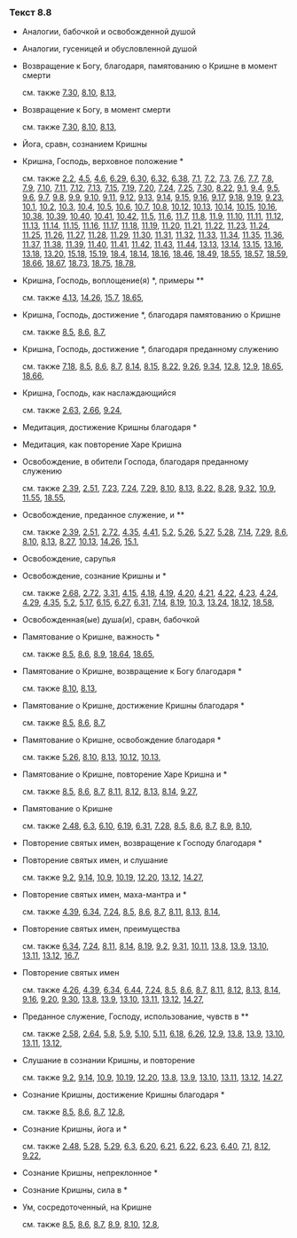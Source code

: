 ### Текст 8.8
	
- Аналогии, бабочкой и освобожденной душой

	
- Аналогии, гусеницей и обусловленной душой

	
- Возвращение к Богу, благодаря, памятованию о Кришне в момент смерти

	см. также  [7.30](../07/0730.md),  [8.10](../08/0810.md),  [8.13](../08/0813.md), 
	
- Возвращение к Богу, в момент смерти

	см. также  [7.30](../07/0730.md),  [8.10](../08/0810.md),  [8.13](../08/0813.md), 
	
- Йога, сравн, сознанием Кришны

	
- Кришна, Господь, верховное положение \*

	см. также  [2.2](../02/0202.md),  [4.5](../04/0405.md),  [4.6](../04/0406.md),  [6.29](../06/0629.md),  [6.30](../06/0630.md),  [6.32](../06/0632.md),  [6.38](../06/0638.md),  [7.1](../07/0701.md),  [7.2](../07/0702.md),  [7.3](../07/0703.md),  [7.6](../07/0706.md),  [7.7](../07/0707.md),  [7.8](../07/0708.md),  [7.9](../07/0709.md),  [7.10](../07/0710.md),  [7.11](../07/0711.md),  [7.12](../07/0712.md),  [7.13](../07/0713.md),  [7.15](../07/0715.md),  [7.19](../07/0719.md),  [7.20](../07/0720.md),  [7.24](../07/0724.md),  [7.25](../07/0725.md),  [7.30](../07/0730.md),  [8.22](../08/0822.md),  [9.1](../09/0901.md),  [9.4](../09/0904.md),  [9.5](../09/0905.md),  [9.6](../09/0906.md),  [9.7](../09/0907.md),  [9.8](../09/0908.md),  [9.9](../09/0909.md),  [9.10](../09/0910.md),  [9.11](../09/0911.md),  [9.12](../09/0912.md),  [9.13](../09/0913.md),  [9.14](../09/0914.md),  [9.15](../09/0915.md),  [9.16](../09/0916.md),  [9.17](../09/0917.md),  [9.18](../09/0918.md),  [9.19](../09/0919.md),  [9.23](../09/0923.md),  [10.1](../10/1001.md),  [10.2](../10/1002.md),  [10.3](../10/1003.md),  [10.4](../10/1004.md),  [10.5](../10/1005.md),  [10.6](../10/1006.md),  [10.7](../10/1007.md),  [10.8](../10/1008.md),  [10.12](../10/1012.md),  [10.13](../10/1013.md),  [10.14](../10/1014.md),  [10.15](../10/1015.md),  [10.16](../10/1016.md),  [10.38](../10/1038.md),  [10.39](../10/1039.md),  [10.40](../10/1040.md),  [10.41](../10/1041.md),  [10.42](../10/1042.md),  [11.5](../11/1105.md),  [11.6](../11/1106.md),  [11.7](../11/1107.md),  [11.8](../11/1108.md),  [11.9](../11/1109.md),  [11.10](../11/1110.md),  [11.11](../11/1111.md),  [11.12](../11/1112.md),  [11.13](../11/1113.md),  [11.14](../11/1114.md),  [11.15](../11/1115.md),  [11.16](../11/1116.md),  [11.17](../11/1117.md),  [11.18](../11/1118.md),  [11.19](../11/1119.md),  [11.20](../11/1120.md),  [11.21](../11/1121.md),  [11.22](../11/1122.md),  [11.23](../11/1123.md),  [11.24](../11/1124.md),  [11.25](../11/1125.md),  [11.26](../11/1126.md),  [11.27](../11/1127.md),  [11.28](../11/1128.md),  [11.29](../11/1129.md),  [11.30](../11/1130.md),  [11.31](../11/1131.md),  [11.32](../11/1132.md),  [11.33](../11/1133.md),  [11.34](../11/1134.md),  [11.35](../11/1135.md),  [11.36](../11/1136.md),  [11.37](../11/1137.md),  [11.38](../11/1138.md),  [11.39](../11/1139.md),  [11.40](../11/1140.md),  [11.41](../11/1141.md),  [11.42](../11/1142.md),  [11.43](../11/1143.md),  [11.44](../11/1144.md),  [13.13](../13/1313.md),  [13.14](../13/1314.md),  [13.15](../13/1315.md),  [13.16](../13/1316.md),  [13.18](../13/1318.md),  [13.20](../13/1320.md),  [15.18](../15/1518.md),  [15.19](../15/1519.md),  [18.4](../18/1804.md),  [18.14](../18/1814.md),  [18.16](../18/1816.md),  [18.46](../18/1846.md),  [18.49](../18/1849.md),  [18.55](../18/1855.md),  [18.57](../18/1857.md),  [18.59](../18/1859.md),  [18.66](../18/1866.md),  [18.67](../18/1867.md),  [18.73](../18/1873.md),  [18.75](../18/1875.md),  [18.78](../18/1878.md), 
	
- Кришна, Господь, воплощение(я) \*, примеры \*\*

	см. также  [4.13](../04/0413.md),  [14.26](../14/1426.md),  [15.7](../15/1507.md),  [18.65](../18/1865.md), 
	
- Кришна, Господь, достижение \*, благодаря памятованию о Кришне

	см. также  [8.5](../08/0805.md),  [8.6](../08/0806.md),  [8.7](../08/0807.md), 
	
- Кришна, Господь, достижение \*, благодаря преданному служению

	см. также  [7.18](../07/0718.md),  [8.5](../08/0805.md),  [8.6](../08/0806.md),  [8.7](../08/0807.md),  [8.14](../08/0814.md),  [8.15](../08/0815.md),  [8.22](../08/0822.md),  [9.26](../09/0926.md),  [9.34](../09/0934.md),  [12.8](../12/1208.md),  [12.9](../12/1209.md),  [18.65](../18/1865.md),  [18.66](../18/1866.md), 
	
- Кришна, Господь, как наслаждающийся

	см. также  [2.63](../02/0263.md),  [2.66](../02/0266.md),  [9.24](../09/0924.md), 
	
- Медитация, достижение Кришны благодаря \*

	
- Медитация, как повторение Харе Кришна

	
- Освобождение, в обители Господа, благодаря преданному служению

	см. также  [2.39](../02/0239.md),  [2.51](../02/0251.md),  [7.23](../07/0723.md),  [7.24](../07/0724.md),  [7.29](../07/0729.md),  [8.10](../08/0810.md),  [8.13](../08/0813.md),  [8.22](../08/0822.md),  [8.28](../08/0828.md),  [9.32](../09/0932.md),  [10.9](../10/1009.md),  [11.55](../11/1155.md),  [18.55](../18/1855.md), 
	
- Освобождение, преданное служение, и \*\*

	см. также  [2.39](../02/0239.md),  [2.51](../02/0251.md),  [2.72](../02/0272.md),  [4.35](../04/0435.md),  [4.41](../04/0441.md),  [5.2](../05/0502.md),  [5.26](../05/0526.md),  [5.27](../05/0527.md),  [5.28](../05/0528.md),  [7.14](../07/0714.md),  [7.29](../07/0729.md),  [8.6](../08/0806.md),  [8.10](../08/0810.md),  [8.13](../08/0813.md),  [8.27](../08/0827.md),  [10.13](../10/1013.md),  [14.26](../14/1426.md),  [15.1](../15/1501.md), 
	
- Освобождение, сарупья

	
- Освобождение, сознание Кришны и \*

	см. также  [2.68](../02/0268.md),  [2.72](../02/0272.md),  [3.31](../03/0331.md),  [4.15](../04/0415.md),  [4.18](../04/0418.md),  [4.19](../04/0419.md),  [4.20](../04/0420.md),  [4.21](../04/0421.md),  [4.22](../04/0422.md),  [4.23](../04/0423.md),  [4.24](../04/0424.md),  [4.29](../04/0429.md),  [4.35](../04/0435.md),  [5.2](../05/0502.md),  [5.17](../05/0517.md),  [6.15](../06/0615.md),  [6.27](../06/0627.md),  [6.31](../06/0631.md),  [7.14](../07/0714.md),  [8.19](../08/0819.md),  [10.3](../10/1003.md),  [13.24](../13/1324.md),  [18.12](../18/1812.md),  [18.58](../18/1858.md), 
	
- Освобожденная(ые) душа(и), сравн, бабочкой

	
- Памятование о Кришне, важность \*

	см. также  [8.5](../08/0805.md),  [8.6](../08/0806.md),  [8.9](../08/0809.md),  [18.64](../18/1864.md),  [18.65](../18/1865.md), 
	
- Памятование о Кришне, возвращение к Богу благодаря \*

	см. также  [8.10](../08/0810.md),  [8.13](../08/0813.md), 
	
- Памятование о Кришне, достижение Кришны благодаря \*

	см. также  [8.5](../08/0805.md),  [8.6](../08/0806.md),  [8.7](../08/0807.md), 
	
- Памятование о Кришне, освобождение благодаря \*

	см. также  [5.26](../05/0526.md),  [8.10](../08/0810.md),  [8.13](../08/0813.md),  [10.12](../10/1012.md),  [10.13](../10/1013.md), 
	
- Памятование о Кришне, повторение Харе Кришна и \*

	см. также  [8.5](../08/0805.md),  [8.6](../08/0806.md),  [8.7](../08/0807.md),  [8.11](../08/0811.md),  [8.12](../08/0812.md),  [8.13](../08/0813.md),  [8.14](../08/0814.md),  [9.27](../09/0927.md), 
	
- Памятование о Кришне

	см. также  [2.48](../02/0248.md),  [6.3](../06/0603.md),  [6.10](../06/0610.md),  [6.19](../06/0619.md),  [6.31](../06/0631.md),  [7.28](../07/0728.md),  [8.5](../08/0805.md),  [8.6](../08/0806.md),  [8.7](../08/0807.md),  [8.9](../08/0809.md),  [8.10](../08/0810.md), 
	
- Повторение святых имен, возвращение к Господу благодаря \*

	
- Повторение святых имен, и слушание

	см. также  [9.2](../09/0902.md),  [9.14](../09/0914.md),  [10.9](../10/1009.md),  [10.19](../10/1019.md),  [12.20](../12/1220.md),  [13.12](../13/1312.md),  [14.27](../14/1427.md), 
	
- Повторение святых имен, маха-мантра и \*

	см. также  [4.39](../04/0439.md),  [6.34](../06/0634.md),  [7.24](../07/0724.md),  [8.5](../08/0805.md),  [8.6](../08/0806.md),  [8.7](../08/0807.md),  [8.11](../08/0811.md),  [8.13](../08/0813.md),  [8.14](../08/0814.md), 
	
- Повторение святых имен, преимущества

	см. также  [6.34](../06/0634.md),  [7.24](../07/0724.md),  [8.11](../08/0811.md),  [8.14](../08/0814.md),  [8.19](../08/0819.md),  [9.2](../09/0902.md),  [9.31](../09/0931.md),  [10.11](../10/1011.md),  [13.8](../13/1308.md),  [13.9](../13/1309.md),  [13.10](../13/1310.md),  [13.11](../13/1311.md),  [13.12](../13/1312.md),  [16.7](../16/1607.md), 
	
- Повторение святых имен

	см. также  [4.26](../04/0426.md),  [4.39](../04/0439.md),  [6.34](../06/0634.md),  [6.44](../06/0644.md),  [7.24](../07/0724.md),  [8.5](../08/0805.md),  [8.6](../08/0806.md),  [8.7](../08/0807.md),  [8.11](../08/0811.md),  [8.12](../08/0812.md),  [8.13](../08/0813.md),  [8.14](../08/0814.md),  [9.16](../09/0916.md),  [9.20](../09/0920.md),  [9.30](../09/0930.md),  [13.8](../13/1308.md),  [13.9](../13/1309.md),  [13.10](../13/1310.md),  [13.11](../13/1311.md),  [13.12](../13/1312.md),  [14.27](../14/1427.md), 
	
- Преданное служение, Господу, использование, чувств в \*\*

	см. также  [2.58](../02/0258.md),  [2.64](../02/0264.md),  [5.8](../05/0508.md),  [5.9](../05/0509.md),  [5.10](../05/0510.md),  [5.11](../05/0511.md),  [6.18](../06/0618.md),  [6.26](../06/0626.md),  [12.9](../12/1209.md),  [13.8](../13/1308.md),  [13.9](../13/1309.md),  [13.10](../13/1310.md),  [13.11](../13/1311.md),  [13.12](../13/1312.md), 
	
- Слушание в сознании Кришны, и повторение

	см. также  [9.2](../09/0902.md),  [9.14](../09/0914.md),  [10.9](../10/1009.md),  [10.19](../10/1019.md),  [12.20](../12/1220.md),  [13.8](../13/1308.md),  [13.9](../13/1309.md),  [13.10](../13/1310.md),  [13.11](../13/1311.md),  [13.12](../13/1312.md),  [14.27](../14/1427.md), 
	
- Сознание Кришны, достижение Кришны благодаря \*

	см. также  [8.5](../08/0805.md),  [8.6](../08/0806.md),  [8.7](../08/0807.md),  [12.8](../12/1208.md), 
	
- Сознание Кришны, йога и \*

	см. также  [2.48](../02/0248.md),  [5.28](../05/0528.md),  [5.29](../05/0529.md),  [6.3](../06/0603.md),  [6.20](../06/0620.md),  [6.21](../06/0621.md),  [6.22](../06/0622.md),  [6.23](../06/0623.md),  [6.40](../06/0640.md),  [7.1](../07/0701.md),  [8.12](../08/0812.md),  [9.22](../09/0922.md), 
	
- Сознание Кришны, непреклонное \*

	
- Сознание Кришны, сила в \*

	
- Ум, сосредоточенный, на Кришне

	см. также  [8.5](../08/0805.md),  [8.6](../08/0806.md),  [8.7](../08/0807.md),  [8.9](../08/0809.md),  [8.10](../08/0810.md),  [12.8](../12/1208.md), 
